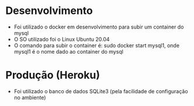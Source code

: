# Desenvolvimento
- Foi utilizado o docker em desenvolvimento para subir um container do mysql
- O SO utilizado foi o Linux Ubuntu 20.04
- O comando para subir o container é: sudo docker start mysql1, onde mysql1 é o nome dado ao container do mysql

# Produção (Heroku)
- Foi utilizado o banco de dados SQLite3 (pela facilidade de configuração no ambiente)

